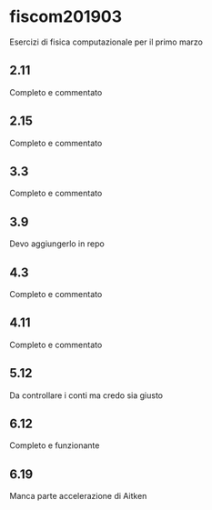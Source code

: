 # fiscom201903
Esercizi di fisica computazionale per il primo marzo 
## 2.11
Completo e commentato
## 2.15
Completo e commentato
## 3.3
Completo e commentato
## 3.9
Devo aggiungerlo in repo
## 4.3
Completo e commentato
## 4.11
Completo e commentato
## 5.12
Da controllare i conti ma credo sia giusto
## 6.12
Completo e funzionante
## 6.19
Manca parte accelerazione di Aitken
